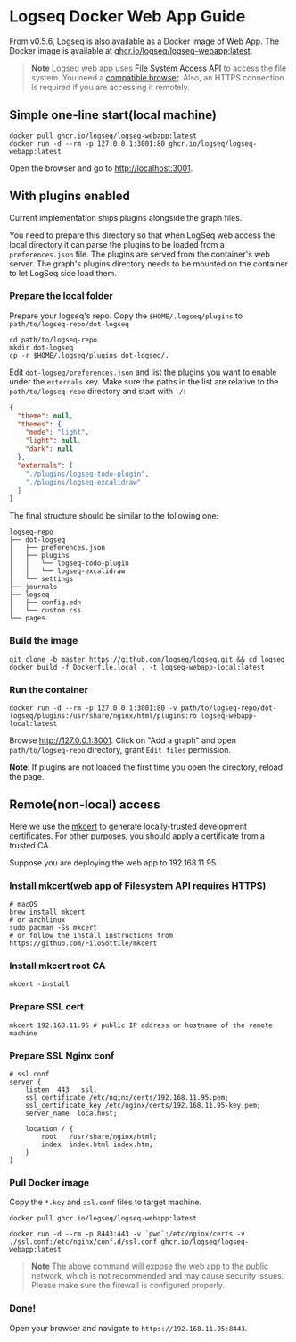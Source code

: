 # Logseq Docker Web App Guide

From v0.5.6, Logseq is also available as a Docker image of Web App.
The Docker image is available at [ghcr.io/logseq/logseq-webapp:latest](https://github.com/logseq/logseq/pkgs/container/logseq-webapp).

> **Note**
> Logseq web app uses [File System Access API](https://developer.mozilla.org/en-US/docs/Web/API/File_System_Access_API) to access the file system. You need a [compatible browser](https://caniuse.com/native-filesystem-api).
> Also, an HTTPS connection is required if you are accessing it remotely.

## Simple one-line start(local machine)

```shell
docker pull ghcr.io/logseq/logseq-webapp:latest
docker run -d --rm -p 127.0.0.1:3001:80 ghcr.io/logseq/logseq-webapp:latest
```

Open the browser and go to <http://localhost:3001>.

## With plugins enabled

Current implementation ships plugins alongside the graph files.

You need to prepare this directory so that when LogSeq web access the local directory it can parse the plugins to be loaded from a `preferences.json` file. The plugins are served from the container's web server. The graph's plugins directory needs to be mounted on the container to let LogSeq side load them.

### Prepare the local folder

Prepare your logseq's repo. Copy the `$HOME/.logseq/plugins` to `path/to/logseq-repo/dot-logseq`
```shell
cd path/to/logseq-repo
mkdir dot-logseq
cp -r $HOME/.logseq/plugins dot-logseq/.
```

Edit `dot-logseq/preferences.json` and list the plugins you want to enable under the `externals` key.
Make sure the paths in the list are relative to the `path/to/logseq-repo` directory and start with `./`:

```json
{
  "theme": null,
  "themes": {
    "mode": "light",
    "light": null,
    "dark": null
  },
  "externals": [
    "./plugins/logseq-todo-plugin",
    "./plugins/logseq-excalidraw"
  ]
}
```

The final structure should be similar to the following one:
```
logseq-repo
├── dot-logseq
│   ├── preferences.json
│   ├── plugins
│   │   └── logseq-todo-plugin
│   │   └── logseq-excalidraw
│   └── settings
├── journals
├── logseq
│   ├── config.edn
│   └── custom.css
└── pages
```

### Build the image
```shell
git clone -b master https://github.com/logseq/logseq.git && cd logseq
docker build -f Dockerfile.local . -t logseq-webapp-local:latest
```

### Run the container
```shell
docker run -d --rm -p 127.0.0.1:3001:80 -v path/to/logseq-repo/dot-logseq/plugins:/usr/share/nginx/html/plugins:ro logseq-webapp-local:latest
```

Browse http://127.0.0.1:3001. Click on "Add a graph" and open `path/to/logseq-repo` directory, grant `Edit files` permission.

**Note**: If plugins are not loaded the first time you open the directory, reload the page.

## Remote(non-local) access

Here we use the [mkcert](https://github.com/FiloSottile/mkcert) to generate locally-trusted development certificates. For other purposes, you should apply a certificate from a trusted CA.

Suppose you are deploying the web app to 192.168.11.95.

### Install mkcert(web app of Filesystem API requires HTTPS)

```shell
# macOS
brew install mkcert
# or archlinux
sudo pacman -Ss mkcert
# or follow the install instructions from https://github.com/FiloSottile/mkcert
```

### Install mkcert root CA

```shell
mkcert -install
```

### Prepare SSL cert

```shell
mkcert 192.168.11.95 # public IP address or hostname of the remote machine
```

### Prepare SSL Nginx conf

```nginx
# ssl.conf
server {
    listen  443   ssl;
    ssl_certificate /etc/nginx/certs/192.168.11.95.pem;
    ssl_certificate_key /etc/nginx/certs/192.168.11.95-key.pem;
    server_name  localhost;

    location / {
        root   /usr/share/nginx/html;
        index  index.html index.htm;
    }
}
```

### Pull Docker image

Copy the `*.key` and `ssl.conf` files to target machine.

```shell
docker pull ghcr.io/logseq/logseq-webapp:latest

docker run -d --rm -p 8443:443 -v `pwd`:/etc/nginx/certs -v ./ssl.conf:/etc/nginx/conf.d/ssl.conf ghcr.io/logseq/logseq-webapp:latest
```

> **Note**
> The above command will expose the web app to the public network, which is not recommended and may cause security issues.
> Please make sure the firewall is configured properly.

### Done!

Open your browser and navigate to `https://192.168.11.95:8443`.
